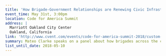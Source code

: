 ```yaml
---
title: 'How Brigade-Government Relationships are Renewing Civic Infrastructure'
event_time: May 31st, 3:00pm
location: Code for America Summit
address: |
  Marriott Oakland City Center
  Oakland, California
link: 'http://www.cvent.com/events/code-for-america-summit-2018/custom-37-e12d85b157b94d69b80d8911cc641d36.aspx'
summary: Mateo Clarke speaks on a panel about how brigades across the country want to help improve the way government works and add capacity, but local government often struggles to utilize this help. This panel-style talk focuses on the process by which Brigades and cities/regions can collaborate for right-sized impact.
list_until_date: 2018-05-10
---
```

